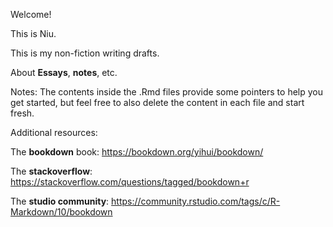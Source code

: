 Welcome! 

This is Niu. 

This is my non-fiction writing drafts.

About **Essays**, **notes**, etc.

Notes:
The contents inside the .Rmd files provide some pointers to help you get started, but feel free to also delete the content in each file and start fresh.

Additional resources:

The **bookdown** book: https://bookdown.org/yihui/bookdown/

The **stackoverflow**: https://stackoverflow.com/questions/tagged/bookdown+r

The **studio community**: https://community.rstudio.com/tags/c/R-Markdown/10/bookdown

